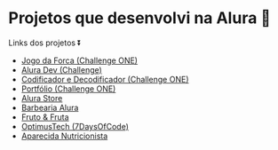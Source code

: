 # Projetos que desenvolvi na Alura 🌠
Links dos projetos ⏬
<br>
<ul>
    <li><a href="https://forca-three.vercel.app/" target="_blank">Jogo da Forca (Challenge ONE)</a></li>
    <li><a href="https://dev-one-kappa.vercel.app/" target="_blank">Alura Dev (Challenge)</a></li>
    <li><a href="https://codificador-edecodificador.vercel.app/" target="_blank">Codificador e Decodificador (Challenge ONE)</a></li>
    <li><a href="https://portfolio-driica.vercel.app/" target="_blank">Portfólio (Challenge ONE)</a></li>
    <li><a href="https://alura-store-rho.vercel.app/" target="_blank">Alura Store</a></li>
    <li><a href="https://barbearia-alura-365v.vercel.app/" target="_blank">Barbearia Alura</a></li>
    <li><a href="https://fruta.vercel.app/" target="_blank">Fruto & Fruta</a></li>
    <li><a href="https://optimus-tech-wheat.vercel.app/" target="_blank">OptimusTech (7DaysOfCode) </a></li>
    <li><a href="https://nutricionista-aparecida.vercel.app/" target="_blank">Aparecida Nutricionista</a></li>
</ul>
